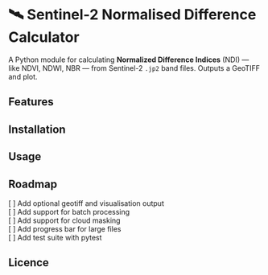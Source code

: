 # 🛰️ Sentinel-2 Normalised Difference Calculator

 A Python module for calculating **Normalized Difference Indices** (NDI) — like NDVI, NDWI, NBR — from Sentinel-2 `.jp2` band files. Outputs a GeoTIFF and plot.

 ## Features

 ## Installation

 ## Usage

 ## Roadmap
 [ ] Add optional geotiff and visualisation output<br>
 [ ] Add support for batch processing<br>
 [ ] Add support for cloud masking<br>
 [ ] Add progress bar for large files<br>
 [ ] Add test suite with pytest<br>

 ## Licence

